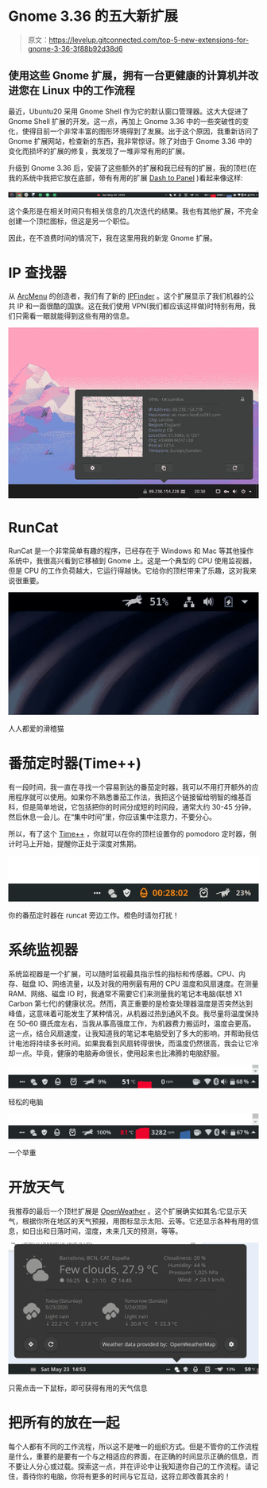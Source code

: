 # Gnome 3.36 的五大新扩展

> 原文：<https://levelup.gitconnected.com/top-5-new-extensions-for-gnome-3-36-3f88b92d38d6>

## 使用这些 Gnome 扩展，拥有一台更健康的计算机并改进您在 Linux 中的工作流程

最近，Ubuntu20 采用 Gnome Shell 作为它的默认窗口管理器。这大大促进了 Gnome Shell 扩展的开发。这一点，再加上 Gnome 3.36 中的一些突破性的变化，使得目前一个非常丰富的图形环境得到了发展。出于这个原因，我重新访问了 Gnome 扩展网站，检查新的东西，我非常惊讶。除了对由于 Gnome 3.36 中的变化而损坏的扩展的修复，我发现了一堆非常有用的扩展。

升级到 Gnome 3.36 后，安装了这些额外的扩展和我已经有的扩展，我的顶栏(在我的系统中我把它放在底部，带有有用的扩展 [Dash to Panel](https://extensions.gnome.org/extension/1160/dash-to-panel/) )看起来像这样:

![](img/40cfcb75263052c7b95296ac27b2167b.png)

这个条形是在相关时间只有相关信息的几次迭代的结果。我也有其他扩展，不完全创建一个顶栏图标，但这是另一个职位。

因此，在不浪费时间的情况下，我在这里用我的新宠 Gnome 扩展。

# IP 查找器

从 [ArcMenu](https://extensions.gnome.org/extension/1228/arc-menu/) 的创造者，我们有了新的 [IPFinder](https://extensions.gnome.org/extension/2983/ip-finder/) 。这个扩展显示了我们机器的公共 IP 和一面很酷的国旗。这在我们使用 VPN(我们都应该这样做)时特别有用，我们只需看一眼就能得到这些有用的信息。

![](img/100105d3f01aaf43c6bea36e45f3af0b.png)

# RunCat

RunCat 是一个非常简单有趣的程序，已经存在于 Windows 和 Mac 等其他操作系统中，我很高兴看到它移植到 Gnome 上。这是一个典型的 CPU 使用监视器，但是 CPU 的工作负荷越大，它运行得越快。它给你的顶栏带来了乐趣，这对我来说很重要。

![](img/6aed3a80bcab2612b2da107c03e83c8f.png)

人人都爱的滑稽猫

# 番茄定时器(Time++)

有一段时间，我一直在寻找一个容易到达的番茄定时器，我可以不用打开额外的应用程序就可以使用。如果你不熟悉番茄工作法，我把这个链接留给明智的维基百科，但是简单地说，它包括把你的时间分成短的时间段，通常大约 30-45 分钟，然后休息一会儿。在“集中时间”里，你应该集中注意力，不要分心。

所以，有了这个 [Time++](https://extensions.gnome.org/extension/1238/time/) ，你就可以在你的顶栏设置你的 pomodoro 定时器，倒计时马上开始，提醒你正处于深度对焦期。

![](img/c679ce4147341e1430f01a6e5d9bf215.png)

你的番茄定时器在 runcat 旁边工作。橙色时请勿打扰！

# 系统监视器

系统监视器是一个扩展，可以随时监视最具指示性的指标和传感器。CPU、内存、磁盘 IO、网络流量，以及对我的用例最有用的 CPU 温度和风扇速度。在测量 RAM、网络、磁盘 IO 时，我通常不需要它们来测量我的笔记本电脑(联想 X1 Carbon 第七代)的健康状况。然而，真正重要的是检查处理器温度是否突然达到峰值，这意味着可能发生了某种情况，从机器过热到通风不良。我尽量将温度保持在 50–60 摄氏度左右，当我从事高强度工作，为机器费力搬运时，温度会更高。这一点，结合风扇速度，让我知道我的笔记本电脑受到了多大的影响，并帮助我估计电池将持续多长时间。如果我看到风扇转得很快，而温度仍然很高，我会让它冷却一点。毕竟，健康的电脑寿命很长，使用起来也比沸腾的电脑舒服。

![](img/cb7ebb32fb2231b1e219b4fa3e4838ee.png)

轻松的电脑

![](img/7784e10696b35dcb83009c421791a147.png)

一个举重

# 开放天气

我推荐的最后一个顶栏扩展是 [OpenWeather](https://extensions.gnome.org/extension/750/openweather/) 。这个扩展确实如其名:它显示天气，根据你所在地区的天气预报，用图标显示太阳、云等。它还显示各种有用的信息，如日出和日落时间，湿度，未来几天的预测，等等。

![](img/baa6272919d1f3bc3c06aaf80a54cef7.png)

只需点击一下鼠标，即可获得有用的天气信息

# 把所有的放在一起

每个人都有不同的工作流程，所以这不是唯一的组织方式。但是不管你的工作流程是什么，重要的是要有一个与之相适应的界面，在正确的时间显示正确的信息，而不要让人分心或过载。探索这一点，并在评论中让我知道你自己的工作流程。请记住，善待你的电脑，你将有更多的时间与它互动，这将立即改善其余的！